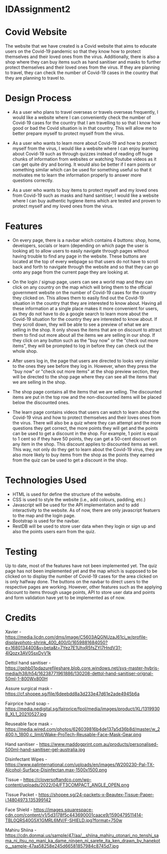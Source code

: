 # IDAssignment2

# Covid Website
The website that we have created is a Covid website that aims to educate users on the Covid-19 pandemic so that they know how to protect themselves and their loved ones from the virus. Additionally, there is also a shop where they can buy items such as hand sanitiser and masks to further protect themselves and their loved ones from the virus. If they are planning to travel, they can check the number of Covid-19 cases in the country that they are planning to travel to.

# Design Process
- As a user who plans to travel overseas or travels overseas frequently, I would like a website where I can conveniently check the number of Covid-19 cases for the country that I am travelling to so that I know how good or bad the Covid situation is in that country. This will allow me to better prepare myself to protect myself from the virus.

- As a user who wants to learn more about Covid-19 and how to protect myself from the virus, I would like a website where I can enjoy learning about Covid-19 such as through quizzes instead of reading off huge chunks of information from websites or watching Youtube videos as it can get quite dry and boring. It would also be better if I earn points or something similar which can be used for something useful so that it motivates me to learn the information properly to answer more questions correctly. 

- As a user who wants to buy items to protect myself and my loved ones from Covid-19 such as masks and hand sanitiser, I would like a website where I can buy authentic hygiene items which are tested and proven to protect myself and my loved ones from the virus.

# Features
- On every page, there is a navbar which contains 4 buttons: shop, home, developers, socials or learn (depending on which page the user is looking at) to allow users to easily navigate through pages without having trouble to find any page in the website. These buttons are located at the top of every webpage so that users do not have to scroll back and forth to navigate through the website and so that they can go onto any page from the current page they are looking at.

- On the login / signup page, users can see a world map and they can click on any country on the map which will bring them to the official government website on the number of Covid-19 cases for the country they clicked on. This allows them to easily find out the Covid-19 situation in the country that they are interested to know about. Having all these information at a single place makes it more convenient for users, as they do not have to do a google search to learn more about the Covid-19 situation for the country they are interested to know about. If they scroll down, they will be able to see a preview of what we are selling in the shop. It only shows the items that are on discount to attract them to find out more about all the items we are selling in our shop. If they click on any button such as the "buy now" or the "check out more items", they will be prompted to log in before they can check out the whole shop.

- After users log in, the page that users are directed to looks very similar to the ones they see before they log in. However, when they press the "buy now" or "check out more items" at the shop preview section, they will be directed to the shop page where they can see all the items that we are selling in the shop.

- The shop page contains all the items that we are selling. The discounted items are put in the top row and the non-discounted items will be placed below the discounted ones. 

- The learn page contains videos that users can watch to learn about the Covid-19 virus and how to protect themselves and their loves ones from the virus. There will also be a quiz where they can attempt and the more questions they get correct, the more points they will get and the points can be used to get a discount in the shop. For example, 1 point is equal to 1 cent so if they have 50 points, they can get a 50-cent discount on any item in the shop. This discount applies to discounted items as well. This way, not only do they get to learn about the Covid-19 virus, they are also more likely to buy items from the shop as the points they earned from the quiz can be used to get a discount in the shop.

# Technologies Used
- HTML is used for define the structure of the website.
- CSS is used to style the website (i.e., add colours, padding, etc.)
- Javascript will be used for the API implementation and to add interactivity to the website. As of now, there are only javascript featuers to the map and the login page.
- Bootstrap is used for the navbar.
- RestDB will be used to store user data when they login or sign up and also the points users earn from the quiz.

# Testing
Up to date, most of the features have not been implemented yet. The quiz page has not been implemented yet and the map which is supposed to be clicked on to display the number of Covid-19 cases for the area clicked on is only halfway done. The buttons on the navbar to direct users to the respective pages are working. However, other features such as the applying discount to items through usage points, API to store user data and points and form validation have yet to be implemented as of now.

# Credits
Xavier - https://media.licdn.com/dms/image/C5603AQGNUzaJ61ci_w/profile-displayphoto-shrink_400_400/0/1659881684050?e=1680134400&v=beta&t=7Yez7E1UhxR5fsZYI7HndV31-4lQozx3AV05sxDvV1k

Dettol hand sanitiser - https://gphb01pdazurefileshare.blob.core.windows.net/sys-master-hybris-media/h38/h54/16238771961886/130208-dettol-hand-sanitiser-orignal-50ml-1-800Wx800H

Assure surgical mask - https://cf.shopee.sg/file/6deebdd8a3d233e47d61e2ade4945b6a

Fairprice hand soap - https://media.nedigital.sg/fairprice/fpol/media/images/product/XL/13199308_XL1_20210527.jpg

Reuseable face mask - https://media.wired.com/photos/626039816b4de137a5d36b8d/master/w_2400,h_1800,c_limit/Wake-ProTech-Reusable-Face-Mask-Gear.png

Hand sanitiser - https://www.maddogprint.com.au/products/personalised-500ml-hand-sanitiser-gel-australia.jpg

Disinfectant Wipes - https://www.palinternational.com/uploads/en/images/W200230-Pal-TX-Alcohol-Surface-Disinfectan.max-1500x1500.png

Tissue - https://cloversoftandco.com/wp-content/uploads/2022/04/FT3COMPACT_ANGLE_OPEN.png

Tissue Packet - https://shopee.sg/24-packets-x-Beautex-Tissue-Paper-i.14804973.135399142

Face Shield - https://images.squarespace-cdn.com/content/v1/5d3178f5c443690001caace9/1590479511414-TBL0QRS40G5X1GMRL6MV/F-SHIELD.jpg?format=750w

Mahiru Shiina - https://cdn.donmai.us/sample/47/aa/__shiina_mahiru_otonari_no_tenshi_sama_ni_itsu_no_mani_ka_dame_ningen_ni_sarete_ita_ken_drawn_by_hanekoto__sample-47aa58258e245d66581857984c8745d7.jpg


